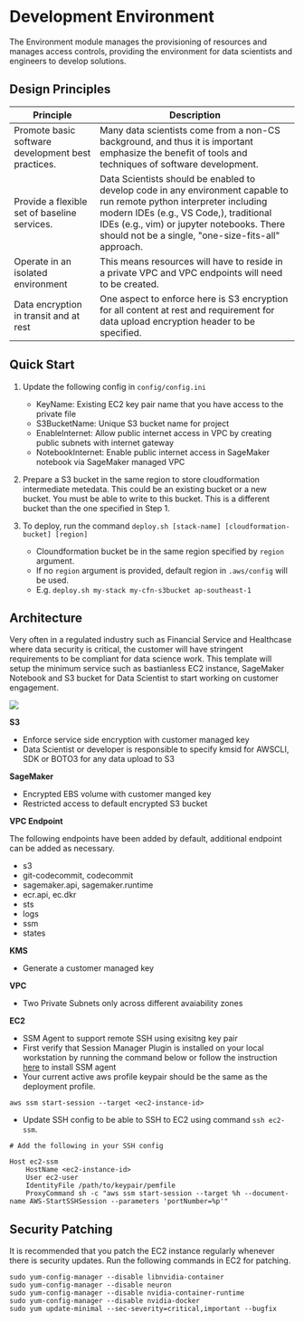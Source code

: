 # Development Environment

The Environment module manages the provisioning of resources and manages access
controls, providing the environment for data scientists and engineers to
develop solutions.

## Design Principles

| Principle                                          | Description                                                                                                                                                                                                                                                          |
| -------------------------------------------------- | -------------------------------------------------------------------------------------------------------------------------------------------------------------------------------------------------------------------------------------------------------------------- |
| Promote basic software development best practices. | Many data scientists come from a non-CS background, and thus it is important emphasize the benefit of tools and techniques of software development.                                                                                                                  |
| Provide a flexible set of baseline services.       | Data Scientists should be enabled to develop code in any environment capable to run remote python interpreter including modern IDEs (e.g., VS Code,), traditional IDEs (e.g., vim) or jupyter notebooks. There should not be a single, "one-size-fits-all" approach. |
| Operate in an isolated environment                 | This means resources will have to reside in a private VPC and VPC endpoints will need to be created.                                                                                                                                                                 |
| Data encryption in transit and at rest             | One aspect to enforce here is S3 encryption for all content at rest and requirement for data upload encryption header to be specified.                                                                                                                               |

## Quick Start

1) Update the following config in `config/config.ini`
    - KeyName: Existing EC2 key pair name that you have access to the private file
    - S3BucketName: Unique S3 bucket name for project
    - EnableInternet: Allow public internet access in VPC by creating public subnets with internet gateway
    - NotebookInternet: Enable public internet access in SageMaker notebook via SageMaker managed VPC

2) Prepare a S3 bucket in the same region to store cloudformation
intermediate metedata. This could be an existing bucket or a new bucket. You
must be able to write to this bucket. This is a different bucket than the one
specified in Step 1.

3) To deploy, run the command `deploy.sh [stack-name] [cloudformation-bucket] [region]`
   - Cloundformation bucket be in the same region specified by `region` argument.
   - If no `region` argument is provided, default region in `.aws/config` will be used.
   - E.g. `deploy.sh my-stack my-cfn-s3bucket ap-southeast-1`

## Architecture

Very often in a regulated industry such as Financial Service and Healthcase
where data security is critical, the customer will have stringent requirements
to be compliant for data science work. This template will setup the
minimum service such as bastianless EC2 instance, SageMaker Notebook and S3
bucket for Data Scientist to start working on customer engagement.

![](https://github.com/awslabs/mlmax/raw/main/modules/environment/images/vpc-without-internet.png)

**S3**

- Enforce service side encryption with customer managed key
- Data Scientist or developer is responsible to specify kmsid for AWSCLI, SDK or BOTO3 for any data upload to S3

**SageMaker**

- Encrypted EBS volume with customer manged key
- Restricted access to default encrypted S3 bucket

**VPC Endpoint**

The following endpoints have been added by default, additional endpoint can be added as necessary.

- s3
- git-codecommit, codecommit
- sagemaker.api, sagemaker.runtime
- ecr.api, ec.dkr
- sts
- logs
- ssm
- states

**KMS**

- Generate a customer managed key

**VPC**

- Two Private Subnets only across different avaiability zones

**EC2**

- SSM Agent to support remote SSH using exisitng key pair
- First verify that Session Manager Plugin is installed on your local workstation by running the command below or follow the instruction [here](https://docs.aws.amazon.com/systems-manager/latest/userguide/session-manager-working-with-install-plugin.html#install-plugin-verify) to install SSM agent
- Your current active aws profile keypair should be the same as the deployment profile.

```
aws ssm start-session --target <ec2-instance-id>
```

- Update SSH config to be able to SSH to EC2 using command `ssh ec2-ssm`.

```
# Add the following in your SSH config

Host ec2-ssm
    HostName <ec2-instance-id>
    User ec2-user
    IdentityFile /path/to/keypair/pemfile
    ProxyCommand sh -c "aws ssm start-session --target %h --document-name AWS-StartSSHSession --parameters 'portNumber=%p'"

```

## Security Patching

It is recommended that you patch the EC2 instance regularly whenever there is security updates. Run the following commands in EC2 for patching.

```
sudo yum-config-manager --disable libnvidia-container
sudo yum-config-manager --disable neuron
sudo yum-config-manager --disable nvidia-container-runtime
sudo yum-config-manager --disable nvidia-docker
sudo yum update-minimal --sec-severity=critical,important --bugfix
```
